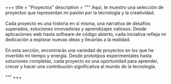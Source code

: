 +++
title = "Proyectos"
description = """
Aquí, te muestro una selección de proyectos que representan mi pasión por la tecnología y la creatividad.
<br><br>
Cada proyecto es una historia en sí misma, una narrativa de desafíos superados, soluciones innovadoras y aprendizajes valiosos. Desde aplicaciones web hasta software de código abierto, cada iniciativa refleja mi dedicación a explorar nuevas ideas y llevarlas a la realidad.
<br><br>
En esta sección, encontrarás una variedad de proyectos en los que he invertido mi tiempo y energía. Desde prototipos experimentales hasta soluciones completas, cada proyecto es una oportunidad para aprender, crecer y hacer una contribución significativa al mundo de la tecnología.
<br><br>
"""
+++